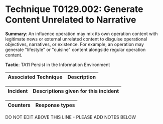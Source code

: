 # Technique T0129.002: Generate Content Unrelated to Narrative

**Summary**: An influence operation may mix its own operation content with legitimate news or external unrelated content to disguise operational objectives, narratives, or existence. For example, an operation may generate "lifestyle" or "cuisine" content alongside regular operation content.

**Tactic**: TA11 Persist in the Information Environment


| Associated Technique | Description |
| --------- | ------------------------- |



| Incident | Descriptions given for this incident |
| -------- | -------------------- |



| Counters | Response types |
| -------- | -------------- |


DO NOT EDIT ABOVE THIS LINE - PLEASE ADD NOTES BELOW